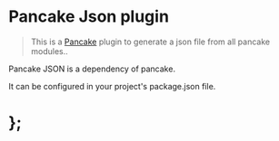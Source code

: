 # Pancake Json plugin

> This is a [Pancake](https://github.com/designsystemau/pancake) plugin to generate a json file from all pancake modules..

Pancake JSON is a dependency of pancake.

It can be configured in your project's package.json file.

# };
